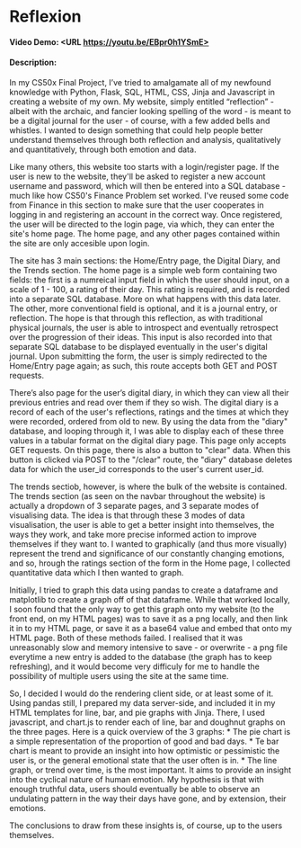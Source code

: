 # Reflexion
#### Video Demo:  <URL https://youtu.be/EBpr0h1YSmE>
#### Description:
In my CS50x Final Project, I’ve tried to amalgamate all of my newfound knowledge with Python, Flask, SQL, HTML, CSS, Jinja and Javascript in creating a website of my own. My website, simply entitled “reflection” - albeit with the archaic, and fancier looking spelling of the word - is meant to be a digital journal for the user - of course, with a few added bells and whistles. I wanted to design something that could help people better understand themselves through both reflection and analysis, qualitatively and quantitatively, through both emotion and data.

Like many others, this website too starts with a login/register page. If the user is new to the website, they'll be asked to register a new account username and password, which will then be entered into a SQL database - much like how CS50's Finance Problem set worked. I've reused some code from Finance in this section to make sure that the user cooperates in logging in and registering an account in the correct way. Once registered, the user will be directed to the login page, via which, they can enter the site's home page. The home page, and any other pages contained within the site are only accesible upon login.

The site has 3 main sections: the Home/Entry page, the Digital Diary, and the Trends section. The home page is a simple web form containing two fields: the first is a numreical input field in which the user should input, on a scale of 1 - 100, a rating of their day. This rating is required, and is recorded into a separate SQL database. More on what happens with this data later. The other, more conventional field is optional, and it is a journal entry, or reflection. The hope is that through this reflection, as with traditional physical journals, the user is able to introspect and eventually retrospect over the progression of their ideas. This input is also recorded into that separate SQL database to be displayed eventually in the user's digital journal. Upon submitting the form, the user is simply redirected to the Home/Entry page again; as such, this route accepts both GET and POST requests.

There’s also page for the user’s digital diary, in which they can view all their previous entries and read over them if they so wish. The digital diary is a record of each of the user's reflections, ratings and the times at which they were recorded, ordered from old to new. By using the data from the "diary" database, and looping through it, I was able to display each of these three values in a tabular format on the digital diary page. This page only accepts GET requests. On this page, there is also a button to "clear" data. When this button is clicked via POST to the "/clear" route, the "diary" database deletes data for which the user_id corresponds to the user's current user_id.

The trends sectiob, however, is where the bulk of the website is contained. The trends section (as seen on the navbar throughout the website) is actually a dropdown of 3 separate pages, and 3 separate modes of visualising data. The idea is that through these 3 modes of data visualisation, the user is able to get a better insight into themselves, the ways they work, and take more precise informed action to improve themselves if they want to. I wanted to graphically (and thus more visually) represent the trend and significance of our constantly changing emotions, and so, hrough the ratings section of the form in the Home page, I collected quantitative data which I then wanted to graph.

Initially, I tried to graph this data using pandas to create a dataframe and matplotlib to create a graph off of that dataframe. While that worked locally, I soon found that the only way to get this graph onto my website (to the front end, on my HTML pages) was to save it as a png locally, and then link it in to my HTML page, or save it as a base64 value and embed that onto my HTML page. Both of these methods failed. I realised that it was unreasonably slow and memory intensive to save - or overwrite - a png file everytime a new entry is added to the database (the graph has to keep refreshing), and it would become very difficuly for me to handle the possibility of multiple users using the site at the same time.

So, I decided I would do the rendering client side, or at least some of it. Using pandas still, I prepared my data server-side, and included it in my HTML templates for line, bar, and pie graphs with Jinja. There, I used javascript, and chart.js to render each of line, bar and doughnut graphs on the three pages. Here is a quick overview of the 3 graphs:
        * The pie chart is a simple representation of the proportion of good and bad days.
        * Te bar chart is meant to provide an insight into how optimistic or pessimistic the user is, or the general emotional state that the user often is in.
        * The line graph, or trend over time, is the most important. It aims to provide an insight into the cyclical nature of human emotion. My hypothesis is that with enough truthful data, users should eventually be able to observe an undulating pattern in the way their days have gone, and by extension, their emotions.

The conclusions to draw from these insights is, of course, up to the users themselves.




